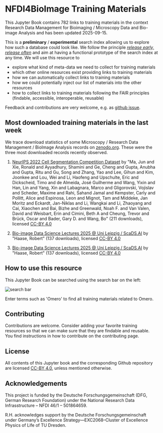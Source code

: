 # NFDI4BioImage Training Materials

This Jupyter Book contains 782 links to training materials in the context Research Data Management for Bioimaging / Microscopy Data and Bio-image Analysis and has been updated 2025-09-15.

This is a **preliminary** / **experimental** search index allowing us to explore how such a database could look like. We follow the principle [_release early, release often_](https://en.wikipedia.org/wiki/Release_early,_release_often) and aim at having a functional prototype of the search index at any time. We will use this resource to 
* explore what kind of meta-data we need to collect for training materials
* which other online resources exist providing links to training materials
* how we can automatically collect links to training materials
* how we could potentially inject our list of materials into the other resources
* how to collect links to training materials following the FAIR principles (findable, accessible, interoperable, reusable)

Feedback and contributions are very welcome, e.g. as [github issue](https://github.com/NFDI4BIOIMAGE/training/issues).

## Most downloaded training materials in the last week
We trace download statistics of some Microscopy / Research Data Management / BioImage Analysis records on [zenodo.org](https://zenodo.org). These were the three most downloaded records recently observed.


1. [NeurIPS 2022 Cell Segmentation Competition Dataset](https://zenodo.org/records/10719375) by "Ma, Jun and Xie, Ronald and Ayyadhury, Shamini and Ge, Cheng and Gupta, Anubha and Gupta, Ritu and Gu, Song and Zhang, Yao and Lee, Gihun and Kim, Joonkee and Lou, Wei and Li, Haofeng and Upschulte, Eric and Dickscheid, Timo and de Almeida, José Guilherme and Wang, Yixin and Han, Lin and Yang, Xin and Labagnara, Marco and Gligorovski, Vojislav and Scheder, Maxime and Rahi, Sahand Jamal and Kempster, Carly and Pollitt, Alice and Espinosa, Leon and Mignot, Tam and Middeke, Jan Moritz and Eckardt, Jan-Niklas and Li, Wangkai and Li, Zhaoyang and Cai, Xiaochen and Bai, Bizhe and Greenwald, Noah F. and Van Valen, David and Weisbart, Erin and Cimini, Beth A and Cheung, Trevor and Brück, Oscar and Bader, Gary D. and Wang, Bo" (211 downloads), licensed [CC-BY 4.0](https://creativecommons.org/licenses/by/4.0/)

2. [Bio-image Data Science Lectures 2025 @ Uni Leipzig / ScaDS.AI](https://zenodo.org/records/15546497) by "Haase, Robert" (137 downloads), licensed [CC-BY 4.0](https://creativecommons.org/licenses/by/4.0/)

3. [Bio-image Data Science Lectures 2025 @ Uni Leipzig / ScaDS.AI](https://zenodo.org/records/15793536) by "Haase, Robert" (137 downloads), licensed [CC-BY 4.0](https://creativecommons.org/licenses/by/4.0/)

## How to use this resource

This Jupyter Book can be searched using the search bar on the left:

![search bar](how_to_use.png)

Enter terms such as 'Omero' to find all training materials related to Omero.

## Contributing

Contributions are welcome. Consider adding your favorite training resources so that we can make sure that they are findable and reusable.
You find instructions in how to contribute on the contributing page.

## License

All contents of this Jupyter book and the corresponding Github repository are licensed [CC-BY 4.0](https://creativecommons.org/licenses/by/4.0/), unless mentioned otherwise.

## Acknowledgements

This project is funded by the Deutsche Forschungsgemeinschaft (DFG, German  Research Foundation) under the National Research Data Infrasstructure – NFDI 46/1 – 501864659.

R.H. acknowledges support by the Deutsche Forschungsgemeinschaft under Germany’s Excellence Strategy—EXC2068–Cluster of Excellence Physics of Life of TU Dresden.
